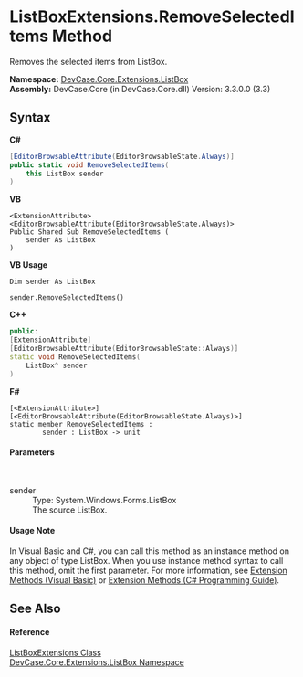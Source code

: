 # ListBoxExtensions.RemoveSelectedItems Method 
 

Removes the selected items from ListBox.

**Namespace:**&nbsp;<a href="N_DevCase_Core_Extensions_ListBox">DevCase.Core.Extensions.ListBox</a><br />**Assembly:**&nbsp;DevCase.Core (in DevCase.Core.dll) Version: 3.3.0.0 (3.3)

## Syntax

**C#**<br />
``` C#
[EditorBrowsableAttribute(EditorBrowsableState.Always)]
public static void RemoveSelectedItems(
	this ListBox sender
)
```

**VB**<br />
``` VB
<ExtensionAttribute>
<EditorBrowsableAttribute(EditorBrowsableState.Always)>
Public Shared Sub RemoveSelectedItems ( 
	sender As ListBox
)
```

**VB Usage**<br />
``` VB Usage
Dim sender As ListBox

sender.RemoveSelectedItems()
```

**C++**<br />
``` C++
public:
[ExtensionAttribute]
[EditorBrowsableAttribute(EditorBrowsableState::Always)]
static void RemoveSelectedItems(
	ListBox^ sender
)
```

**F#**<br />
``` F#
[<ExtensionAttribute>]
[<EditorBrowsableAttribute(EditorBrowsableState.Always)>]
static member RemoveSelectedItems : 
        sender : ListBox -> unit 

```


#### Parameters
&nbsp;<dl><dt>sender</dt><dd>Type: System.Windows.Forms.ListBox<br />The source ListBox.</dd></dl>

#### Usage Note
In Visual Basic and C#, you can call this method as an instance method on any object of type ListBox. When you use instance method syntax to call this method, omit the first parameter. For more information, see <a href="https://docs.microsoft.com/dotnet/visual-basic/programming-guide/language-features/procedures/extension-methods">Extension Methods (Visual Basic)</a> or <a href="https://docs.microsoft.com/dotnet/csharp/programming-guide/classes-and-structs/extension-methods">Extension Methods (C# Programming Guide)</a>.

## See Also


#### Reference
<a href="T_DevCase_Core_Extensions_ListBox_ListBoxExtensions">ListBoxExtensions Class</a><br /><a href="N_DevCase_Core_Extensions_ListBox">DevCase.Core.Extensions.ListBox Namespace</a><br />